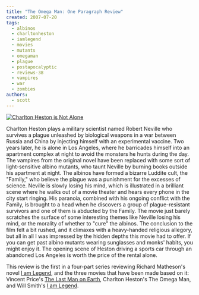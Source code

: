 ```yaml
---
title: "The Omega Man: One Paragraph Review"
created: 2007-07-20
tags:
  - albinos
  - charltonheston
  - iamlegend
  - movies
  - mutants
  - omegaman
  - plague
  - postapocalyptic
  - reviews-38
  - vampires
  - war
  - zombies
authors:
  - scott
---
```


[![Charlton Heston is Not Alone](/images/854239650_5f3993e5ba_m.jpg)](http://www.flickr.com/photos/spaceninja/854239650/)

Charlton Heston plays a military scientist named Robert Neville who survives a plague unleashed by biological weapons in a war between Russia and China by injecting himself with an experimental vaccine. Two years later, he is alone in Los Angeles, where he barricades himself into an apartment complex at night to avoid the monsters he hunts during the day. The vampires from the original novel have been replaced with some sort of light-sensitive albino mutants, who taunt Neville by burning books outside his apartment at night. The albinos have formed a bizarre Luddite cult, the "Family," who believe the plague was a punishment for the excesses of science. Neville is slowly losing his mind, which is illustrated in a brilliant scene where he walks out of a movie theater and hears every phone in the city start ringing. His paranoia, combined with his ongoing conflict with the Family, is brought to a head when he discovers a group of plague-resistant survivors and one of them is abducted by the Family. The movie just barely scratches the surface of some interesting themes like Neville losing his mind, or the morality of whether to "cure" the albinos. The conclusion to the film felt a bit rushed, and it climaxes with a heavy-handed religious allegory, but all in all I was impressed by the hidden depths this movie had to offer. If you can get past albino mutants wearing sunglasses and monks' habits, you might enjoy it. The opening scene of Heston driving a sports car through an abandoned Los Angeles is worth the price of the rental alone.

This review is the first in a four-part series reviewing Richard Matheson's novel [I am Legend](/i-am-legend-novel-one-paragraph-review/), and the three movies that have been made based on it: Vincent Price's [The Last Man on Earth](/the-last-man-on-earth-one-paragraph-review/), Charlton Heston's The Omega Man, and Will Smith's [I am Legend](/i-am-legend-movie-one-paragraph-review/).

